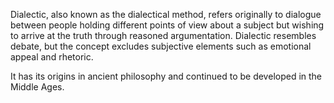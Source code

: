 Dialectic, also known as the dialectical method, refers originally to dialogue between people holding different points of view about a subject but wishing to arrive at the truth through reasoned argumentation. Dialectic resembles debate, but the concept excludes subjective elements such as emotional appeal and rhetoric.

It has its origins in ancient philosophy and continued to be developed in the Middle Ages. 